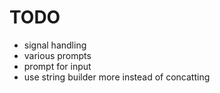 # TODO

- signal handling
- various prompts
- prompt for input
- use string builder more instead of concatting
